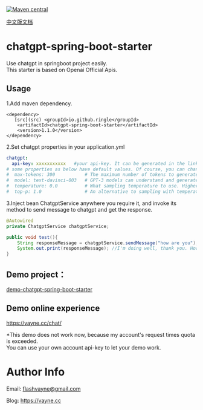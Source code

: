 [![Maven central](https://maven-badges.herokuapp.com/maven-central/io.github.flashvayne/chatgpt-spring-boot-starter/badge.svg)](https://maven-badges.herokuapp.com/maven-central/io.github.flashvayne/chatgpt-spring-boot-starter)

[中文版文档](https://vayne.cc/2022/12/17/chatgpt-spring-boot-starter)

# chatgpt-spring-boot-starter
Use chatgpt in springboot project easily.  
This starter is based on Openai Official Apis.

## Usage
1.Add maven dependency.
```pom
<dependency>
   [src](src) <groupId>io.github.ringle</groupId>
    <artifactId>chatgpt-spring-boot-starter</artifactId>
    <version>1.1.0</version>
</dependency>
```
2.Set chatgpt properties in your application.yml
```yml
chatgpt:
  api-key: xxxxxxxxxxx   #your api-key. It can be generated in the link https://platform.openai.com/account/api-keys
# some properties as below have default values. Of course, you can change them.
#  max-tokens: 300           # The maximum number of tokens to generate in the completion.The token count of your prompt plus max_tokens cannot exceed the model's context length. Most models have a context length of 2048 tokens (except for the newest models, which support 4096).
#  model: text-davinci-003   # GPT-3 models can understand and generate natural language. We offer four main models with different levels of power suitable for different tasks. Davinci is the most capable model, and Ada is the fastest.
#  temperature: 0.0          # What sampling temperature to use. Higher values means the model will take more risks. Try 0.9 for more creative applications, and 0 (argmax sampling) for ones with a well-defined answer.We generally recommend altering this or top_p but not both.
#  top-p: 1.0                # An alternative to sampling with temperature, called nucleus sampling, where the model considers the results of the tokens with top_p probability mass. So 0.1 means only the tokens comprising the top 10% probability mass are considered.We generally recommend altering this or temperature but not both.
```
3.Inject bean ChatgptService anywhere you require it, and invoke its method to send message to chatgpt and get the response.
```java
@Autowired
private ChatgptService chatgptService;

public void test(){
    String responseMessage = chatgptService.sendMessage("how are you");
    System.out.print(responseMessage); //I'm doing well, thank you. How about you?
}
```

## Demo project：
[demo-chatgpt-spring-boot-starter](https://github.com/flashvayne/demo-chatgpt-spring-boot-starter)

## Demo online experience
https://vayne.cc/chat/

*This demo does not work now, because my account's request times quota is exceeded.  
You can use your own account api-key to let your demo work.  

# Author Info
Email: flashvayne@gmail.com

Blog: https://vayne.cc
